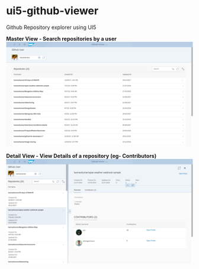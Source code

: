 # ui5-github-viewer
Github Repository explorer using UI5


**Master View - Search repositories by a user**
![Master View - Search repositories by a user](https://github.com/kannankumar/ui5-github-viewer/blob/master/assets/Github_Viewer_Master_List.PNG)

**Detail View - View Details of a repository (eg- Contributors)**
![Detail View - View Details of a repository](https://github.com/kannankumar/ui5-github-viewer/blob/master/assets/Github_Viewer_DetailView.PNG)
